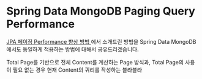# Spring Data MongoDB Paging Query Performance

[JPA 페이징 Performance 향상 방법
](https://cheese10yun.github.io/page-performance/)에서 소개드린 방법을 Spring Data MongoDB에서도 동일하게 적용하는 방법에 대해서 공유드리겠습니다.





Total Page를 기반으로 전체 Content를 계산하는 Page 방식과, Total Page의 사용이 필요 없는 경우 현재 Content의 쿼리를 작성하는 블라블라



```kotlin

```